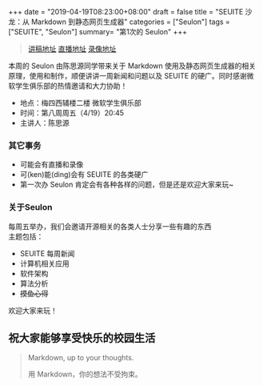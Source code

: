 +++
date = "2019-04-19T08:23:00+08:00"
draft = false
title = "SEUITE 沙龙：从 Markdown 到静态网页生成器"
categories = ["Seulon"]
tags = ["SEUITE", "Seulon"]
summary= "第1次的 Seulon"
+++

> [讲稿地址](https://ftp.seu.services/seulon)
> [直播地址](https://live.bilibili.com/61306)
> [录像地址](https://ftp.seu.services/seulon)

本周的 Seulon 由陈思源同学带来关于 Markdown 使用及静态网页生成器的相关原理，使用和制作，顺便讲讲一周新闻和问题以及 SEUITE 的硬广。同时感谢微软学生俱乐部的热情邀请和大力协助！

- 地点：梅四西辅楼二楼 微软学生俱乐部
- 时间：第八周周五（4/19）20:45
- 主讲人：陈思源

### 其它事务

- 可能会有直播和录像
- 可(ken)能(ding)会有 SEUITE 的各类硬广
- 第一次办 Seulon 肯定会有各种各样的问题，但是还是欢迎大家来玩~

### 关于Seulon

每周五举办，我们会邀请开源相关的各类人士分享一些有趣的东西  
主题包括：

- SEUITE 每周新闻
- 计算机相关应用
- 软件架构
- 算法分析
- ~~摸鱼心得~~

欢迎大家来玩！

## 祝大家能够享受快乐的校园生活

> Markdown, up to your thoughts.
>
> 用 Markdown，你的想法不受拘束。